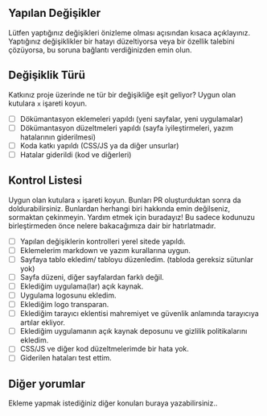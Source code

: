 ## Yapılan Değişikler 

Lütfen yaptığınız değişikleri önizleme olması açısından kısaca açıklayınız. Yaptığınız değişiklikler bir hatayı düzeltiyorsa veya bir özellik talebini çözüyorsa, bu soruna bağlantı verdiğinizden emin olun.

## Değişiklik Türü

Katkınız proje üzerinde ne tür bir değişikliğe eşit geliyor?
Uygun olan kutulara `x` işareti koyun.

- [ ] Dökümantasyon eklemeleri yapıldı (yeni sayfalar, yeni uygulamalar)
- [ ] Dökümantasyon düzeltmeleri yapıldı (sayfa iyileştirmeleri, yazım hatalarının giderilmesi)
- [ ] Koda katkı yapıldı (CSS/JS ya da diğer unsurlar)
- [ ] Hatalar giderildi (kod ve diğerleri)

## Kontrol Listesi

Uygun olan kutulara `x` işareti koyun. Bunları PR oluşturduktan sonra da doldurabilirsiniz. Bunlardan herhangi biri hakkında emin değilseniz, sormaktan çekinmeyin. Yardım etmek için buradayız! Bu sadece kodunuzu birleştirmeden önce nelere bakacağımıza dair bir hatırlatmadır.

- [ ] Yapılan değişiklerin kontrolleri yerel sitede yapıldı.
- [ ] Eklemelerim markdown ve yazım kurallarına uygun.
- [ ] Sayfaya tablo ekledim/ tabloyu düzenledim. (tabloda gereksiz sütunlar yok)
- [ ] Sayfa düzeni, diğer sayfalardan farklı değil.
- [ ] Eklediğim uygulama(lar) açık kaynak.
- [ ] Uygulama logosunu ekledim.
- [ ] Eklediğim logo transparan.
- [ ] Eklediğim tarayıcı eklentisi mahremiyet ve güvenlik anlamında tarayıcıya artılar ekliyor.
- [ ] Eklediğim uygulamanın açık kaynak deposunu ve gizlilik politikalarını ekledim.
- [ ] CSS/JS ve diğer kod düzeltmelerimde bir hata yok.
- [ ] Giderilen hataları test ettim.

## Diğer yorumlar

Ekleme yapmak istediğiniz diğer konuları buraya yazabilirsiniz..